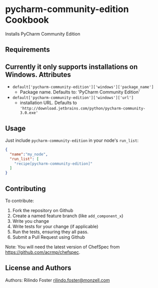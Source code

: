 pycharm-community-edition Cookbook
==================================
Installs PyCharm Community Edition

Requirements
------------
Currently it only supports installations on Windows. 
Attributes
----------
* `default['pycharm-community-edition']['windows']['package_name']`
    - Package name. Defaults to: 'PyCharm Community Edition'
* `default['pycharm-community-edition']['windows']['url']`
    - installation URL. Defaults to `'http://download.jetbrains.com/python/pycharm-community-3.0.exe'`

Usage
-----

Just include `pycharm-community-edition` in your node's `run_list`:

```json
{
  "name":"my_node",
  "run_list": [
    "recipe[pycharm-community-edition]"
  ]
}
```

Contributing
------------
To contribute:

1. Fork the repository on Github
2. Create a named feature branch (like `add_component_x`)
3. Write you change
4. Write tests for your change (if applicable)
5. Run the tests, ensuring they all pass.
6. Submit a Pull Request using Github

Note: You will need the latest version of ChefSpec from https://github.com/acrmp/chefspec.

License and Authors
-------------------
Authors: Rilindo Foster <rilindo.foster@monzell.com>

